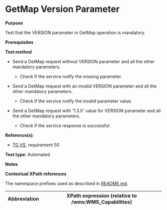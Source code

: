 # GetMap Version Parameter

**Purpose**

Test that the VERSION paramater in GetMap operation is mandatory.

**Prerequisites**

**Test method**

* Send a GetMap request without VERSION parameter and all the other mandatory parameters.

    * Check if the service notify the missing parameter.

* Send a GetMap request with an invalid VERSION parameter and all the other mandatory parameters.

    * Check if the service notify the invalid parameter value.

* Send a GetMap request with '1.3.0' value for VERSION parameter and all the other mandatory parameters.

    * Check if the service response is successful.

**Reference(s)**:

* [TG VS](./README.md#ref_TG_VS), requirement 50

**Test type**: Automated

**Notes**

**Contextual XPath references**

The namespace prefixes used as described in [README.md](./README.md#namespaces).

Abbreviation                                               |  XPath expression (relative to /wms:WMS_Capabilities)
---------------------------------------------------------- | -------------------------------------------------------------------------
